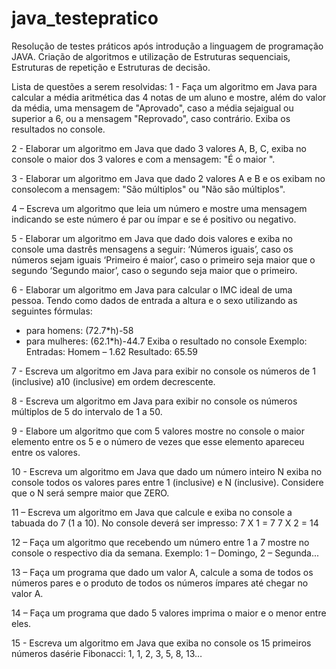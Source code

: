 # java_testepratico
Resolução de testes práticos após introdução a linguagem de programação JAVA. Criação de algoritmos e utilização de Estruturas sequenciais, Estruturas de repetição e Estruturas de decisão.

Lista de questões a serem resolvidas:
1 - Faça um algoritmo em Java para calcular a média aritmética das 4 notas de um aluno e
mostre, além do valor da média, uma mensagem de "Aprovado", caso a média sejaigual ou
superior a 6, ou a mensagem "Reprovado", caso contrário. Exiba os resultados no console.


2 - Elaborar um algoritmo em Java que dado 3 valores A, B, C, exiba no console o
maior dos 3 valores e com a mensagem: "É o maior ".


3 - Elaborar um algoritmo em Java que dado 2 valores A e B e os exibam no consolecom
a mensagem: "São múltiplos" ou "Não são múltiplos".


4 – Escreva um algoritmo que leia um número e mostre uma mensagem indicando se
este número é par ou ímpar e se é positivo ou negativo.


5 - Elaborar um algoritmo em Java que dado dois valores e exiba no console uma dastrês
mensagens a seguir:
‘Números iguais’, caso os números sejam iguais
‘Primeiro é maior’, caso o primeiro seja maior que o segundo
‘Segundo maior’, caso o segundo seja maior que o primeiro.

6 - Elaborar um algoritmo em Java para calcular o IMC ideal de uma pessoa. Tendo
como dados de entrada a altura e o sexo utilizando as seguintes fórmulas:
- para homens: (72.7*h)-58
- para mulheres: (62.1*h)-44.7
Exiba o resultado no console
 Exemplo:
 Entradas: Homem – 1.62
 Resultado: 65.59


7 - Escreva um algoritmo em Java para exibir no console os números de 1 (inclusive) a10
(inclusive) em ordem decrescente.


8 - Escreva um algoritmo em Java para exibir no console os números múltiplos de 5 do
intervalo de 1 a 50.


9 - Elabore um algoritmo que com 5 valores mostre no console o maior elemento entre os 5
e o número de vezes que esse elemento apareceu entre os valores.

10 - Escreva um algoritmo em Java que dado um número inteiro N exiba no console todos
os valores pares entre 1 (inclusive) e N (inclusive). Considere que o N será sempre maior que
ZERO.


11 – Escreva um algoritmo em Java que calcule e exiba no console a tabuada do 7 (1 a
10). No console deverá ser impresso:
7 X 1 = 7
7 X 2 = 14

12 – Faça um algoritmo que recebendo um número entre 1 a 7 mostre no console o
respectivo dia da semana. Exemplo: 1 – Domingo, 2 – Segunda...


13 – Faça um programa que dado um valor A, calcule a soma de todos os números
pares e o produto de todos os números ímpares até chegar no valor A.


14 – Faça um programa que dado 5 valores imprima o maior e o menor entre eles.


15 - Escreva um algoritmo em Java que exiba no console os 15 primeiros números dasérie
Fibonacci: 1, 1, 2, 3, 5, 8, 13…


